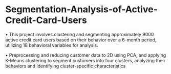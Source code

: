 # Segmentation-Analysis-of-Active-Credit-Card-Users

• This project involves clustering and segmenting approximately 9000 active credit card users based on their behavior over
a 6-month period, utilizing 18 behavioral variables for analysis.


• Preprocessing and reducing customer data to 2D using PCA, and applying K-Means clustering to segment customers into
four clusters, analyzing their behaviors and identifying cluster-specific characteristics


